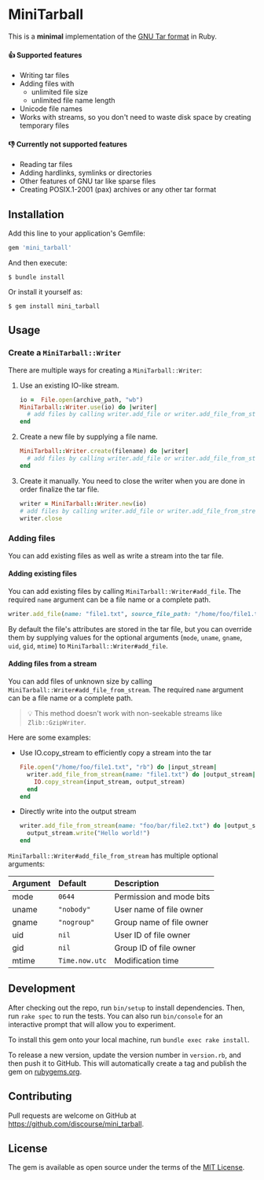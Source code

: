# MiniTarball

This is a **minimal** implementation of the [GNU Tar format](https://www.gnu.org/software/tar/manual/html_chapter/tar_15.html) in Ruby.

#### 👍 Supported features
* Writing tar files
* Adding files with
  * unlimited file size
  * unlimited file name length
* Unicode file names
* Works with streams, so you don't need to waste disk space by creating temporary files

#### 👎 Currently not supported features
* Reading tar files
* Adding hardlinks, symlinks or directories
* Other features of GNU tar like sparse files
* Creating POSIX.1-2001 (pax) archives or any other tar format

## Installation

Add this line to your application's Gemfile:

``` ruby
gem 'mini_tarball'
```

And then execute:

    $ bundle install

Or install it yourself as:

    $ gem install mini_tarball

## Usage

### Create a `MiniTarball::Writer`
There are multiple ways for creating a `MiniTarball::Writer`:

1. Use an existing IO-like stream.
   ``` ruby
   io =  File.open(archive_path, "wb")
   MiniTarball::Writer.use(io) do |writer|
     # add files by calling writer.add_file or writer.add_file_from_stream
   end
   ```

2. Create a new file by supplying a file name.
   ``` ruby
   MiniTarball::Writer.create(filename) do |writer|
     # add files by calling writer.add_file or writer.add_file_from_stream
   end
   ```

3. Create it manually. You need to close the writer when you are done in order finalize the tar file.
   ``` ruby
   writer = MiniTarball::Writer.new(io)
   # add files by calling writer.add_file or writer.add_file_from_stream
   writer.close
   ```

### Adding files

You can add existing files as well as write a stream into the tar file.

#### Adding existing files
You can add existing files by calling `MiniTarball::Writer#add_file`. The required `name` argument can be a file name or a complete path.

``` ruby
writer.add_file(name: "file1.txt", source_file_path: "/home/foo/file1.txt")
```

By default the file's attributes are stored in the tar file, but you can override them by supplying values for the optional arguments (`mode`, `uname`, `gname`, `uid`, `gid`, `mtime`) to `MiniTarball::Writer#add_file`.

#### Adding files from a stream
You can add files of unknown size by calling `MiniTarball::Writer#add_file_from_stream`. The required `name` argument can be a file name or a complete path.

> 💡 This method doesn't work with non-seekable streams like `Zlib::GzipWriter`.

Here are some examples:

* Use IO.copy_stream to efficiently copy a stream into the tar
   ``` ruby
   File.open("/home/foo/file1.txt", "rb") do |input_stream|
     writer.add_file_from_stream(name: "file1.txt") do |output_stream|
       IO.copy_stream(input_stream, output_stream)
     end
   end
   ```

* Directly write into the output stream
   ``` ruby
   writer.add_file_from_stream(name: "foo/bar/file2.txt") do |output_stream|
     output_stream.write("Hello world!")
   end
   ```

`MiniTarball::Writer#add_file_from_stream` has multiple optional arguments:

|Argument|Default|Description|
|:---|:---|:---|
|mode|`0644`|Permission and mode bits|
|uname|`"nobody"`|User name of file owner|
|gname|`"nogroup"`|Group name of file owner|
|uid|`nil`|User ID of file owner|
|gid|`nil`|Group ID of file owner|
|mtime|`Time.now.utc`|Modification time|

## Development

After checking out the repo, run `bin/setup` to install dependencies. Then, run `rake spec` to run the tests. You can also run `bin/console` for an interactive prompt that will allow you to experiment.

To install this gem onto your local machine, run `bundle exec rake install`.

To release a new version, update the version number in `version.rb`, and then push it to GitHub. This will automatically create a tag and publish the gem on [rubygems.org](https://rubygems.org).

## Contributing

Pull requests are welcome on GitHub at https://github.com/discourse/mini_tarball.

## License

The gem is available as open source under the terms of the [MIT License](https://opensource.org/licenses/MIT).
